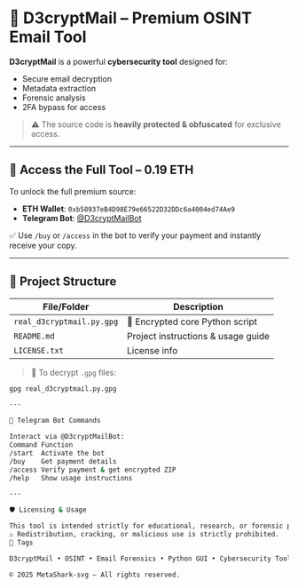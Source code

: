 # 🔐 D3cryptMail – Premium OSINT Email Tool

**D3cryptMail** is a powerful **cybersecurity tool** designed for:

- Secure email decryption  
- Metadata extraction  
- Forensic analysis  
- 2FA bypass for access

> ⚠️ The source code is **heavily protected & obfuscated** for exclusive access.

---

## 💸 Access the Full Tool – **0.19 ETH**

To unlock the full premium source:

- **ETH Wallet**: `0xb58937eB4D98E79e66522D32DDc6a4004ed74Ae9`  
- **Telegram Bot**: [@D3cryptMailBot](https://t.me/D3cryptMailBot)

✅ Use `/buy` or `/access` in the bot to verify your payment and instantly receive your copy.

---

## 📁 Project Structure

| File/Folder               | Description                                 |
|--------------------------|---------------------------------------------|
| `real_d3cryptmail.py.gpg`| 🔐 Encrypted core Python script              |
| `README.md`              | Project instructions & usage guide          |
| `LICENSE.txt`            | License info                                |

> 🧷 To decrypt `.gpg` files:
```bash
gpg real_d3cryptmail.py.gpg

---

🤖 Telegram Bot Commands

Interact via @D3cryptMailBot:
Command	Function
/start	Activate the bot
/buy	Get payment details
/access	Verify payment & get encrypted ZIP
/help	Show usage instructions

---

🛡️ Licensing & Usage

This tool is intended strictly for educational, research, or forensic purposes.
⚠️ Redistribution, cracking, or malicious use is strictly prohibited.
📌 Tags

D3cryptMail • OSINT • Email Forensics • Python GUI • Cybersecurity Tool • Metadata Analyzer • Telegram Bot • Premium Obfuscation

© 2025 MetaShark-svg — All rights reserved.
